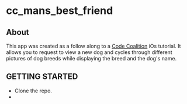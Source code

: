 cc_mans_best_friend
===================
About
-----
This app was created as a follow along to a [Code Coalition](https://www.codecoalition.com/) iOs tutorial.  It allows you to request to view a new dog and cycles through different pictures of dog breeds while displaying the breed and the dog's name.

GETTING STARTED
---------------
- Clone the repo.
- 


